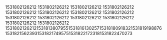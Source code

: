 1531802126212
1531802126212
1531802126212
1531802126212
1531802126212
1531802126212
1531802126212
1531802126212
1531802126212
1531802126212
1531802126212
1531802126212
1531802126212
1531802126212
153180212621215318138079551531816130257153181809183215318191988761531821562393153182174957515318221723181531822470273